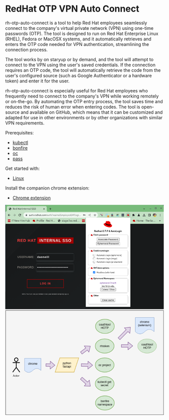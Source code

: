 RedHat OTP VPN Auto Connect
===========================

rh-otp-auto-connect is a tool to help Red Hat employees seamlessly connect to the company's virtual private network (VPN) using one-time passwords (OTP). The tool is designed to run on Red Hat Enterprise Linux (RHEL), Fedora or MacOSX systems, and it automatically retrieves and enters the OTP code needed for VPN authentication, streamlining the connection process.

The tool works by on staryup or by demand, and the tool will attempt to connect to the VPN using the user's saved credentials. If the connection requires an OTP code, the tool will automatically retrieve the code from the user's configured source (such as Google Authenticator or a hardware token) and enter it for the user.

rh-otp-auto-connect is especially useful for Red Hat employees who frequently need to connect to the company's VPN while working remotely or on-the-go. By automating the OTP entry process, the tool saves time and reduces the risk of human error when entering codes. The tool is open-source and available on GitHub, which means that it can be customized and adapted for use in other environments or by other organizations with similar VPN requirements.

Prerequisites:

- [kubectl](https://kubernetes.io/docs/tasks/tools/)
- [bonfire](https://pypi.org/project/crc-bonfire/)
- [oc](https://docs.openshift.com/container-platform/4.11/cli_reference/openshift_cli/getting-started-cli.html)
- [pass](https://www.passwordstore.org/)

Get started with:

- [Linux](https://github.com/dmzoneill/rh-otp-auto-connect/blob/main/README.LINUX.md)

Install the companion chrome extension:

- [Chrome extension](https://github.com/dmzoneill/rh-otp-auto-connect/blob/main/README.CHROME.md)

![Browser shot](https://github.com/dmzoneill/rh-otp-auto-connect/blob/main/images/readme-image.png?raw=true)
![Browser shot](https://github.com/dmzoneill/rh-otp-auto-connect/blob/main/images/workflow.png?raw=true)